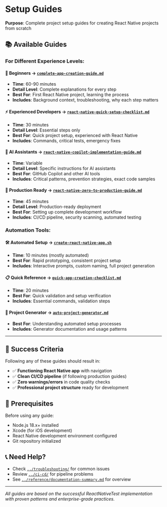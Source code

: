 # Setup Guides

**Purpose**: Complete project setup guides for creating React Native projects
from scratch

## 📚 Available Guides

### **For Different Experience Levels:**

#### 🔰 **Beginners** → [`complete-app-creation-guide.md`](complete-app-creation-guide.md)

- **Time**: 60-90 minutes
- **Detail Level**: Complete explanations for every step
- **Best For**: First React Native project, learning the process
- **Includes**: Background context, troubleshooting, why each step matters

#### ⚡ **Experienced Developers** → [`react-native-quick-setup-checklist.md`](react-native-quick-setup-checklist.md)

- **Time**: 30 minutes
- **Detail Level**: Essential steps only
- **Best For**: Quick project setup, experienced with React Native
- **Includes**: Commands, critical tests, emergency fixes

#### 🤖 **AI Assistants** → [`react-native-copilot-implementation-guide.md`](react-native-copilot-implementation-guide.md)

- **Time**: Variable
- **Detail Level**: Specific instructions for AI assistants
- **Best For**: GitHub Copilot and other AI tools
- **Includes**: Critical patterns, prevention strategies, exact code samples

#### 🚀 **Production Ready** → [`react-native-zero-to-production-guide.md`](react-native-zero-to-production-guide.md)

- **Time**: 45 minutes
- **Detail Level**: Production-ready deployment
- **Best For**: Setting up complete development workflow
- **Includes**: CI/CD pipeline, security scanning, automated testing

### **Automation Tools:**

#### 🛠️ **Automated Setup** → [`create-react-native-app.sh`](create-react-native-app.sh)

- **Time**: 10 minutes (mostly automated)
- **Best For**: Rapid prototyping, consistent project setup
- **Includes**: Interactive prompts, custom naming, full project generation

#### 📋 **Quick Reference** → [`quick-app-creation-checklist.md`](quick-app-creation-checklist.md)

- **Time**: 20 minutes
- **Best For**: Quick validation and setup verification
- **Includes**: Essential commands, validation steps

#### 🎯 **Project Generator** → [`auto-project-generator.md`](auto-project-generator.md)

- **Best For**: Understanding automated setup processes
- **Includes**: Generator documentation and usage patterns

---

## 🎯 **Success Criteria**

Following any of these guides should result in:

- ✅ **Functioning React Native app** with navigation
- ✅ **Clean CI/CD pipeline** (if following production guides)
- ✅ **Zero warnings/errors** in code quality checks
- ✅ **Professional project structure** ready for development

## 🚨 **Prerequisites**

Before using any guide:

- Node.js 18.x+ installed
- Xcode (for iOS development)
- React Native development environment configured
- Git repository initialized

## 📞 **Need Help?**

- Check [`../troubleshooting/`](../troubleshooting/) for common issues
- Review [`../ci-cd/`](../ci-cd/) for pipeline problems
- See
  [`../reference/documentation-summary.md`](../reference/documentation-summary.md)
  for overview

---

_All guides are based on the successful ReactNativeTest implementation with
proven patterns and enterprise-grade practices._
